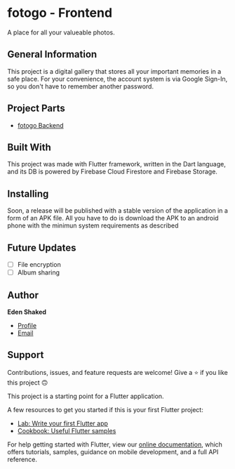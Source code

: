 # fotogo - Frontend

A place for all your valueable photos.

## General Information

This project is a digital gallery that stores all your important memories in a safe place.
For your convenience, the account system is via Google Sign-In, so you don't have to remember another password.

## Project Parts

- [fotogo Backend](https://github.com/Roky360/fotogo-bakcend "fotogo backend source code")

## Built With

This project was made with Flutter framework, written in the Dart language, and its DB is powered by Firebase Cloud Firestore and Firebase Storage.

## Installing

Soon, a release will be published with a stable version of the application in a form of an APK file.
All you have to do is download the APK to an android phone with the minimun system requirements as described



## Future Updates

- [ ] File encryption
- [ ] Album sharing

## Author

**Eden Shaked**

- [Profile](https://github.com/Roky360 "Eden Shaked")
- [Email](mailto:edenshkd@gmail.com?subject=Hi! "edenshkd@gmail.com")

## Support

Contributions, issues, and feature requests are welcome!
Give a ⭐️ if you like this project 🙃


This project is a starting point for a Flutter application.

A few resources to get you started if this is your first Flutter project:

- [Lab: Write your first Flutter app](https://flutter.dev/docs/get-started/codelab)
- [Cookbook: Useful Flutter samples](https://flutter.dev/docs/cookbook)

For help getting started with Flutter, view our
[online documentation](https://flutter.dev/docs), which offers tutorials,
samples, guidance on mobile development, and a full API reference.
